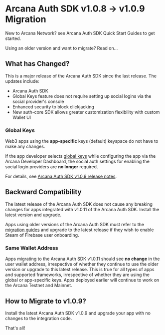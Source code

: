 # Arcana Auth SDK v1.0.8 -> v1.0.9 Migration

New to Arcana Network? see Arcana Auth SDK Quick Start Guides to get started.

Using an older version and want to migrate? Read on...

## What has Changed?

This is a major release of the Arcana Auth SDK since the last release. The updates include:

- Arcana Auth SDK
- Global Keys feature does not require setting up social logins via the social provider's console
- Enhanced security to block clickjacking
- New auth-core SDK allows greater customization flexibility with custom Wallet UI

### Global Keys

Web3 apps using the **app-specific** keys (default) keyspace do not have to make any changes.

If the app developer selects [global keys](../../concepts/keyspace-types/) while configuring the app via the Arcana Developer Dashboard, the social auth settings for enabling the social login providers are **no longer** required.

For details, see [Arcana Auth SDK v1.0.9 release notes](../../relnotes/rn-main-auth-v1.0.9/).

## Backward Compatibility

The latest release of the Arcana Auth SDK does not cause any breaking changes for apps integrated with v1.0.11 of the Arcana Auth SDK. Install the latest version and upgrade.

Apps using older versions of the Arcana Auth SDK must refer to the [migration guides](../archives/) and upgrade to the latest release if they wish to enable Steam of Firebase user onboarding.

### Same Wallet Address

Apps migrating to the Arcana Auth SDK v1.0.11 should see **no change** in the user wallet address, irrespective of whether they continue to use the older version or upgrade to this latest release. This is true for all types of apps and supported frameworks, irrespective of whether they are using the global or app-specific keys. Apps deployed earlier will continue to work on the Arcana Testnet and Mainnet.

## How to Migrate to v1.0.9?

Install the latest Arcana Auth SDK v1.0.9 and upgrade your app with no changes to the integration code.

That's all!
